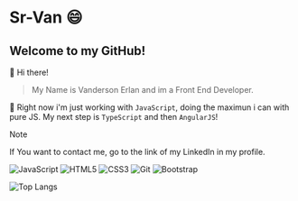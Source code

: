 # Sr-Van :smile:
## Welcome to my GitHub!

:wave: Hi there!

> My Name is Vanderson Erlan and im a Front End Developer.

📖 Right now i'm just working with `JavaScript`, doing the maximun i can with pure JS.
My next step is `TypeScript` and then `AngularJS`!

> [!NOTE]
> If You want to contact me, go to the link of my LinkedIn in my profile.

![JavaScript](https://img.shields.io/badge/javascript-%23323330.svg?style=for-the-badge&logo=javascript&logoColor=%23F7DF1E)
![HTML5](https://img.shields.io/badge/html5-%23E34F26.svg?style=for-the-badge&logo=html5&logoColor=white)
![CSS3](https://img.shields.io/badge/css3-%231572B6.svg?style=for-the-badge&logo=css3&logoColor=white)
![Git](https://img.shields.io/badge/git-%23F05033.svg?style=for-the-badge&logo=git&logoColor=white)
![Bootstrap](https://img.shields.io/badge/bootstrap-%238511FA.svg?style=for-the-badge&logo=bootstrap&logoColor=white)


![Top Langs](https://github-readme-stats.vercel.app/api/top-langs/?username=anuraghazra&hide_progress=true)
